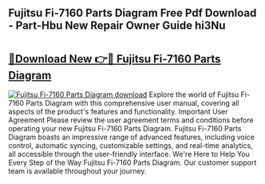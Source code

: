 ## Fujitsu Fi-7160 Parts Diagram Free Pdf Download - Part-Hbu New Repair Owner Guide hi3Nu

# <h2><a href="http://dfmtl0.blite.top/?on=Fujitsu+Fi-7160+Parts+Diagram">🔗Download New 👉🔴 Fujitsu Fi-7160 Parts Diagram</a></h2>

[![Fujitsu Fi-7160 Parts Diagram download](https://i.imgur.com/lujVjoI.png)](http://dfmtl0.blite.top/?on=Fujitsu+Fi-7160+Parts+Diagram)
Explore the world of Fujitsu Fi-7160 Parts Diagram with this comprehensive user manual, covering all aspects of the product's features and functionality. Important User Agreement Please review the user agreement terms and conditions before operating your new Fujitsu Fi-7160 Parts Diagram. Fujitsu Fi-7160 Parts Diagram boasts an impressive range of advanced features, including voice control, automatic syncing, customizable settings, and real-time analytics, all accessible through the user-friendly interface. We're Here to Help You Every Step of the Way Fujitsu Fi-7160 Parts Diagram. Our customer support team is available throughout your journey.
